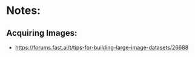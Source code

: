 # Notes:

## Acquiring Images:
  * https://forums.fast.ai/t/tips-for-building-large-image-datasets/26688
